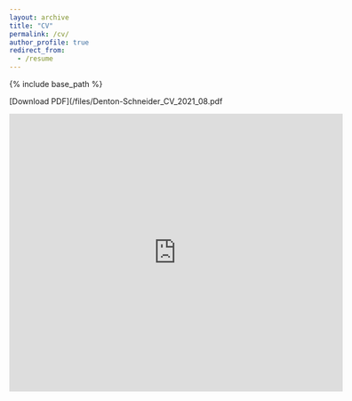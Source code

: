 ```yaml
---
layout: archive
title: "CV"
permalink: /cv/
author_profile: true
redirect_from:
  - /resume
---
```


{% include base_path %}

[Download PDF](/files/Denton-Schneider_CV_2021_08.pdf

<embed src="https://jondentonschneider.com/files/Denton-Schneider_CV_2021_08.pdf" type="application/pdf" width="600px" height="500px" />
